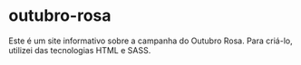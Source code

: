 # outubro-rosa
Este é um site informativo sobre a campanha do Outubro Rosa. Para criá-lo, utilizei das tecnologias HTML e SASS. 

